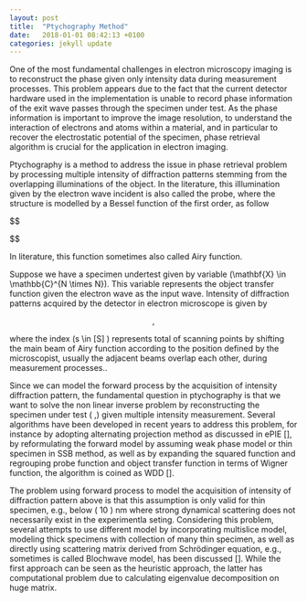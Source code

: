 ```yaml
---
layout: post
title:  "Ptychography Method"
date:   2018-01-01 08:42:13 +0100
categories: jekyll update
---
```


One of the most fundamental challenges in electron microscopy imaging is to reconstruct the phase given only intensity data during measurement processes. This problem appears due to the fact that the current detector hardware used in the implementation is unable to record phase information of the exit wave passes through the specimen under test. As the phase information is important to improve the image resolution, to understand the interaction of electrons and atoms within a material, and in particular to recover the electrostatic potential of the specimen, phase retrieval algorithm is crucial for the application in electron imaging. 

Ptychography is a method to address the issue in phase retrieval problem by processing multiple intensity of diffraction patterns stemming from the overlapping illuminations of the object. In the literature, this illlumination given by the electron wave incident is also called the probe, where the structure is modelled by a Bessel function of the first order, as follow

$$

$$

In literature, this function sometimes also called Airy function.

Suppose we have a specimen undertest given by variable \(\mathbf{X} \in \mathbb{C}^{N \times N}\). This variable represents the object transfer function given the electron wave as the input wave. Intensity of diffraction patterns acquired by the detector in electron microscope is given by 

$$
 ,
$$

where the index \(s \in [S] \) represents total of scanning points by shifting the main beam of Airy function according to the position defined by the microscopist, usually the adjacent beams overlap each other, during measurement processes..


Since we can model the forward process by the acquisition of intensity diffraction pattern, the fundamental question in ptychography is that we want to solve the non linear inverse problem by reconstructing the specimen under test \( ,\) given multiple intensity measurement. Several algorithms have been developed in recent years to address this problem, for instance by adopting alternating projection method as discussed in ePIE [], by reformulating the forward model by assuming weak phase model or thin specimen in SSB method, as well as by expanding the squared function and regrouping probe function and object transfer function in terms of Wigner function, the algorithm is coined as WDD [].

The problem using forward process to model the acquisition of intensity of diffraction pattern above is that this assumption is only valid for thin specimen, e.g., below \( 10 \) nm where strong dynamical scattering does not necessarily exist in the experimentla seting. Considering this problem, several attempts to use different model by incorporating multislice model, modeling thick specimens with collection of many thin specimen,  as well as directly using scattering matrix derived from Schrödinger  equation, e.g., sometimes is called Blochwave model, has been discussed []. While the first approach can be seen as the heuristic approach, the latter has computational problem due to calculating eigenvalue decomposition on huge matrix.

